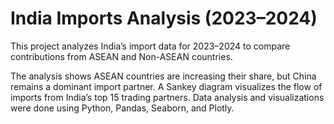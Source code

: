 # India Imports Analysis (2023–2024)

This project analyzes India’s import data for 2023–2024 to compare contributions from ASEAN and Non-ASEAN countries.

The analysis shows ASEAN countries are increasing their share, but China remains a dominant import partner. A Sankey diagram visualizes the flow of imports from India’s top 15 trading partners. Data analysis and visualizations were done using Python, Pandas, Seaborn, and Plotly.
